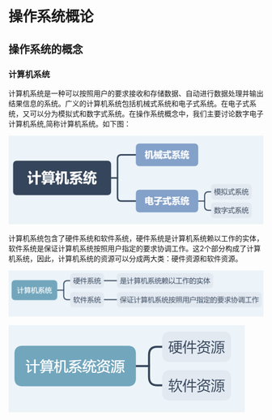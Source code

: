 # 操作系统概论

## 操作系统的概念

### 计算机系统

计算机系统是一种可以按照用户的要求接收和存储数据、自动进行数据处理并输出结果信息的系统。广义的计算机系统包括机械式系统和电子式系统。在电子式系统，又可以分为模拟式和数字式系统。在操作系统概念中，我们主要讨论数字电子计算机系统,简称计算机系统。如下图：

![计算机系统](../public/images/i23.png)

计算机系统包含了硬件系统和软件系统，硬件系统是计算机系统赖以工作的实体，软件系统是保证计算机系统按照用户指定的要求协调工作。这2个部分构成了计算机系统，因此，计算机系统的资源可以分成两大类：硬件资源和软件资源。

![计算机系统：硬件子系统和软件子系统](../public/images/i24.png)

![计算机系统资源：硬件资源和软件资源](../public/images/i25.png)